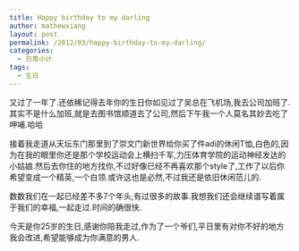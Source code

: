 ```yaml
---
title: Happy birthday to my darling
author: mathewxiang
layout: post
permalink: /2012/03/happy-birthday-to-my-darling/
categories:
  - 日常小计
tags:
  - 生日
---
```

又过了一年了.还依稀记得去年你的生日你如见过了吴总在飞机场,我去公司加班了.其实不是什么加班,就是去图书馆顺道去了公司,然后下午我一个人莫名其妙去吃了呷哺.哈哈

接着我走道从天坛东门那里到了崇文门新世界给你买了件adi的休闲T恤,白色的,因为在我的眼里你还是那个学校运动会上横扫千军,力压体育学院的运动神经发达的小姑娘.然后去你住的地方找你,不过好像已经不再喜欢那个style了,工作了以后你希望变成一个精英,一个白领.或许这也是必然,不过我还是依旧休闲范儿的.

数数我们在一起已经差不多7个年头,有过很多的故事.我想我们还会继续谱写着属于我们的幸福,一起走过.时间的确很快.

今天是你25岁的生日,感谢你陪我走过,作为了一个爷们,平日里有对你不好的地方我会改进,希望能够成为你满意的男人.